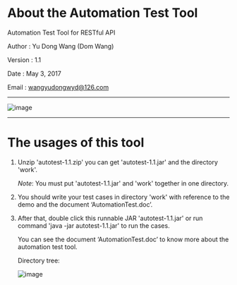 # About the Automation Test Tool

Automation Test Tool for RESTful API


Author	:  Yu Dong Wang (Dom Wang)

Version	:  1.1

Date	:  May 3, 2017

Email	:  wangyudongwyd@126.com

---------------------------------------------------------------------------------------------------------------------

![image](https://raw.githubusercontent.com/wangyudongdom/Automation-Test-Tool/master/screenshot_3.png)


---------------------------------------------------------------------------------------------------------------------
# The usages of this tool

1. Unzip 'autotest-1.1.zip' you can get 'autotest-1.1.jar' and the directory 'work'.

   *Note*: You must put 'autotest-1.1.jar' and 'work' together in one directory.

2. You should write your test cases in directory 'work' with reference to the demo and the document ‘AutomationTest.doc’.

3. After that, double click this runnable JAR 'autotest-1.1.jar' or run command 'java -jar autotest-1.1.jar' to run the cases.

   You can see the document ‘AutomationTest.doc’ to know more about the automation test tool.
   
   Directory tree: 

   ![image](https://raw.githubusercontent.com/wangyudongdom/Automation-Test-Tool/master/screenshot_4.png)


